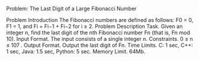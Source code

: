 Problem: The Last Digit of a Large Fibonacci Number

Problem Introduction
The Fibonacci numbers are defined as follows: F0 = 0, F1 = 1, and Fi =
Fi−1 + Fi−2 for i ≥ 2.
Problem Description
Task. Given an integer n, find the last digit of the nth Fibonacci
number Fn (that is, Fn mod 10).
Input Format. The input consists of a single integer n.
Constraints. 0 ≤ n ≤ 107
.
Output Format. Output the last digit of Fn.
Time Limits. C: 1 sec, C++: 1 sec, Java: 1.5 sec, Python: 5 sec.
Memory Limit. 64Mb.

